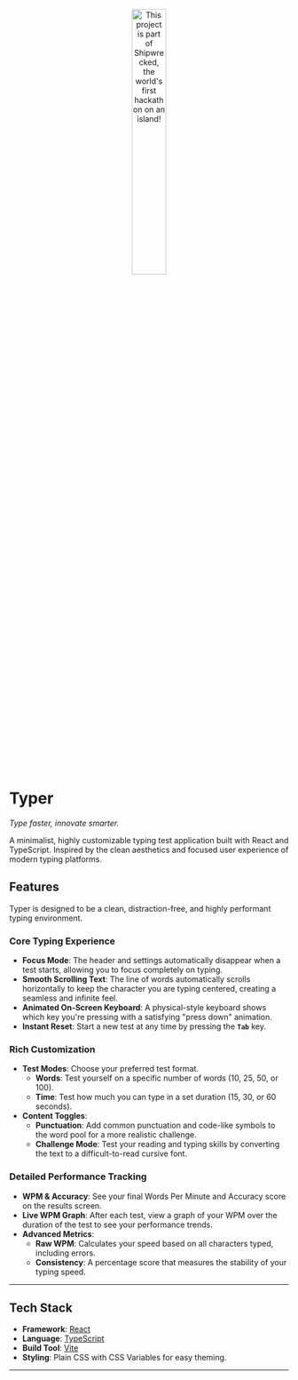 <div align="center">
  <a href="https://shipwrecked.hackclub.com/?t=ghrm" target="_blank">
    <img src="https://hc-cdn.hel1.your-objectstorage.com/s/v3/739361f1d440b17fc9e2f74e49fc185d86cbec14_badge.png" 
         alt="This project is part of Shipwrecked, the world's first hackathon on an island!" 
         style="width: 35%;">
  </a>
</div>

# Typer

*Type faster, innovate smarter.*

A minimalist, highly customizable typing test application built with React and TypeScript. Inspired by the clean aesthetics and focused user experience of modern typing platforms.




## Features

Typer is designed to be a clean, distraction-free, and highly performant typing environment.

### Core Typing Experience
- **Focus Mode**: The header and settings automatically disappear when a test starts, allowing you to focus completely on typing.
- **Smooth Scrolling Text**: The line of words automatically scrolls horizontally to keep the character you are typing centered, creating a seamless and infinite feel.
- **Animated On-Screen Keyboard**: A physical-style keyboard shows which key you're pressing with a satisfying "press down" animation.
- **Instant Reset**: Start a new test at any time by pressing the **`Tab`** key.

### Rich Customization
- **Test Modes**: Choose your preferred test format.
  - **Words**: Test yourself on a specific number of words (10, 25, 50, or 100).
  - **Time**: Test how much you can type in a set duration (15, 30, or 60 seconds).
- **Content Toggles**:
  - **Punctuation**: Add common punctuation and code-like symbols to the word pool for a more realistic challenge.
  - **Challenge Mode**: Test your reading and typing skills by converting the text to a difficult-to-read cursive font.

### Detailed Performance Tracking
- **WPM & Accuracy**: See your final Words Per Minute and Accuracy score on the results screen.
- **Live WPM Graph**: After each test, view a graph of your WPM over the duration of the test to see your performance trends.
- **Advanced Metrics**:
  - **Raw WPM**: Calculates your speed based on all characters typed, including errors.
  - **Consistency**: A percentage score that measures the stability of your typing speed.

---

## Tech Stack

- **Framework**: [React](https://react.dev/)
- **Language**: [TypeScript](https://www.typescriptlang.org/)
- **Build Tool**: [Vite](https://vitejs.dev/)
- **Styling**: Plain CSS with CSS Variables for easy theming.

---
